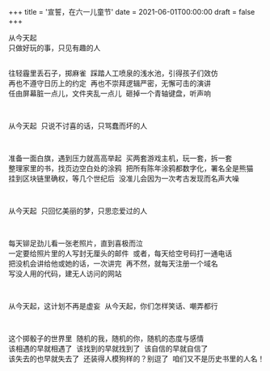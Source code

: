 +++
title = '宣誓，在六一儿童节'
date = 2021-06-01T00:00:00
draft = false
+++

<div class="poem">
<pre>
从今天起
只做好玩的事，只见有趣的人

往轻霾里丢石子，掷麻雀
踩踏人工喷泉的浅水池，引得孩子们效仿
再也不遵守日历上的约定
再也不崇拜逻辑严密，无懈可击的演讲
任由屏幕脏一点儿，文件夹乱一点儿
砸掉一个青轴键盘，听声响

从今天起
只说不讨喜的话，只骂蠢而坏的人

准备一面白旗，遇到压力就高高举起
买两套游戏主机，玩一套，拆一套
整理家里的书，找页边空白处的涂鸦
把所有陈年涂鸦都数字化，署名全是熊猫
挂到区块链里确权，等几个世纪后
没准儿会因为一次考古发现而名声大噪

从今天起
只回忆美丽的梦，只思恋爱过的人

每天铆足劲儿看一张老照片，直到喜极而泣
一定要给照片里的人写封无厘头的邮件
或者，每天给空号码打一通电话
把没机会讲给他或她的话，一次讲完
再不然，就每天注册一个域名
写没人用的代码，建无人访问的网站

从今天起，这计划不再是虚妄
从今天起，你们怎样笑话、嘲弄都行

这个掷骰子的世界里
随机的我，随机的你，随机的态度与感情
该相遇的早就相遇了
该找到的早就找到了
该自信的早就自信了
该失去的也早就失去了
还装得人模狗样的？别逗了
咱们又不是历史书里的人名！
</pre>
</div>
